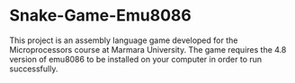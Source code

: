 # Snake-Game-Emu8086
This project is an assembly language game developed for the Microprocessors course at Marmara University. The game requires the 4.8 version of emu8086 to be installed on your computer in order to run successfully. 
